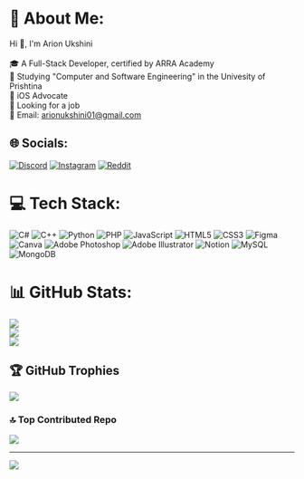 # 💫 About Me:
Hi 👋, I'm Arion Ukshini<br><br>🎓 A Full-Stack Developer, certified by ARRA Academy<br>🏫 Studying "Computer and Software Engineering" in the Univesity of Prishtina<br>📲 iOS Advocate<br>🔭 Looking for a job<br>📨 Email: arionukshini01@gmail.com


## 🌐 Socials:
[![Discord](https://img.shields.io/badge/Discord-%237289DA.svg?logo=discord&logoColor=white)](https://discord.gg/9JcjK8JZ) [![Instagram](https://img.shields.io/badge/Instagram-%23E4405F.svg?logo=Instagram&logoColor=white)](https://instagram.com/arion.ukshini) [![Reddit](https://img.shields.io/badge/Reddit-%23FF4500.svg?logo=Reddit&logoColor=white)](https://reddit.com/user/Biinosaur) 

# 💻 Tech Stack:
![C#](https://img.shields.io/badge/c%23-%23239120.svg?style=for-the-badge&logo=csharp&logoColor=white) ![C++](https://img.shields.io/badge/c++-%2300599C.svg?style=for-the-badge&logo=c%2B%2B&logoColor=white) ![Python](https://img.shields.io/badge/python-3670A0?style=for-the-badge&logo=python&logoColor=ffdd54) ![PHP](https://img.shields.io/badge/php-%23777BB4.svg?style=for-the-badge&logo=php&logoColor=white) ![JavaScript](https://img.shields.io/badge/javascript-%23323330.svg?style=for-the-badge&logo=javascript&logoColor=%23F7DF1E) ![HTML5](https://img.shields.io/badge/html5-%23E34F26.svg?style=for-the-badge&logo=html5&logoColor=white) ![CSS3](https://img.shields.io/badge/css3-%231572B6.svg?style=for-the-badge&logo=css3&logoColor=white) ![Figma](https://img.shields.io/badge/figma-%23F24E1E.svg?style=for-the-badge&logo=figma&logoColor=white) ![Canva](https://img.shields.io/badge/Canva-%2300C4CC.svg?style=for-the-badge&logo=Canva&logoColor=white) ![Adobe Photoshop](https://img.shields.io/badge/adobe%20photoshop-%2331A8FF.svg?style=for-the-badge&logo=adobe%20photoshop&logoColor=white) ![Adobe Illustrator](https://img.shields.io/badge/adobe%20illustrator-%23FF9A00.svg?style=for-the-badge&logo=adobe%20illustrator&logoColor=white) ![Notion](https://img.shields.io/badge/Notion-%23000000.svg?style=for-the-badge&logo=notion&logoColor=white) ![MySQL](https://img.shields.io/badge/mysql-%2300000f.svg?style=for-the-badge&logo=mysql&logoColor=white) ![MongoDB](https://img.shields.io/badge/MongoDB-%234ea94b.svg?style=for-the-badge&logo=mongodb&logoColor=white)
# 📊 GitHub Stats:
![](https://github-readme-stats.vercel.app/api?username=arionukshini&theme=gotham&hide_border=false&include_all_commits=true&count_private=true)<br/>
![](https://github-readme-streak-stats.herokuapp.com/?user=arionukshini&theme=gotham&hide_border=false)<br/>
![](https://github-readme-stats.vercel.app/api/top-langs/?username=arionukshini&theme=gotham&hide_border=false&include_all_commits=true&count_private=true&layout=compact)

## 🏆 GitHub Trophies
![](https://github-profile-trophy.vercel.app/?username=arionukshini&theme=nord&no-frame=false&no-bg=true&margin-w=4)

### 🔝 Top Contributed Repo
![](https://github-contributor-stats.vercel.app/api?username=arionukshini&limit=5&theme=dark&combine_all_yearly_contributions=true)

---
[![](https://visitcount.itsvg.in/api?id=arionukshini&icon=0&color=0)](https://visitcount.itsvg.in)

<!-- Proudly created with GPRM ( https://gprm.itsvg.in ) -->
